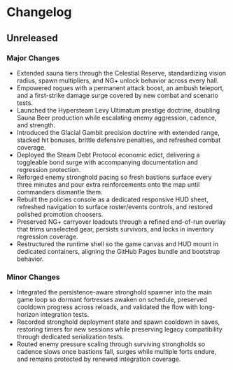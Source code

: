 # Changelog

## Unreleased

### Major Changes
- Extended sauna tiers through the Celestial Reserve, standardizing vision radius, spawn multipliers, and NG+ unlock behavior across every hall.
- Empowered rogues with a permanent attack boost, an ambush teleport, and a first-strike damage surge covered by new combat and scenario tests.
- Launched the Hypersteam Levy Ultimatum prestige doctrine, doubling Sauna Beer production while escalating enemy aggression, cadence, and strength.
- Introduced the Glacial Gambit precision doctrine with extended range, stacked hit bonuses, brittle defensive penalties, and refreshed combat coverage.
- Deployed the Steam Debt Protocol economic edict, delivering a toggleable bond surge with accompanying documentation and regression protection.
- Reforged enemy stronghold pacing so fresh bastions surface every three minutes and pour extra reinforcements onto the map until commanders dismantle them.
- Rebuilt the policies console as a dedicated responsive HUD sheet, refreshed navigation to surface roster/events controls, and restored polished promotion choosers.
- Preserved NG+ carryover loadouts through a refined end-of-run overlay that trims unselected gear, persists survivors, and locks in inventory regression coverage.
- Restructured the runtime shell so the game canvas and HUD mount in dedicated containers, aligning the GitHub Pages bundle and bootstrap behavior.

### Minor Changes
- Integrated the persistence-aware stronghold spawner into the main game loop so dormant fortresses awaken on schedule, preserved cooldown progress across reloads, and validated the flow with long-horizon integration tests.
- Recorded stronghold deployment state and spawn cooldown in saves, restoring timers for new sessions while preserving legacy compatibility through dedicated serialization tests.
- Routed enemy pressure scaling through surviving strongholds so cadence slows once bastions fall, surges while multiple forts endure, and remains protected by renewed integration coverage.
